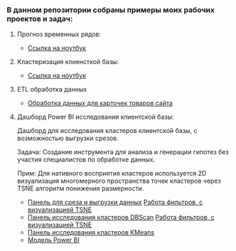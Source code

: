 <h3>В данном репозитории собраны примеры моих рабочих проектов и задач:</h3>

1. Прогноз временных рядов:
   
   - [Ссылка на ноутбук](https://github.com/maryginm/Work_analysis_tasks/blob/c98f01f4da519a3c9fe60ab9f1902a6a28c24152/Forecast/SalesForecast.ipynb)
     
2. Кластеризация клиенсткой базы:
   - [Ссылка на ноутбук](https://github.com/maryginm/Work_analysis_tasks/blob/3fc2c8f1978461e3b0650555a556b5969f4e7c52/Clustering/01_%D0%9A%D0%BB%D0%B0%D1%81%D1%82%D0%B5%D1%80%D0%B8%D0%B7%D0%B0%D1%86%D0%B8%D1%8F%20%D0%BA%D0%BB%D0%B8%D0%B5%D0%BD%D1%82%D1%81%D0%BA%D0%BE%D0%B9%20%D0%B1%D0%B0%D0%B7%D1%8B%20%D0%BE%D1%84%D1%84%D0%BB%D0%B0%D0%B9%D0%BD%20%D1%82%D0%BE%D1%80%D0%B3%D0%BE%D0%B2%D0%BB%D0%B8.ipynb)
3. ETL обработка данных

   - [Обработка данных для карточек товаров сайта](https://github.com/maryginm/Work_analysis_tasks/blob/9fa33cfb7f36edc434887d446783a0bac298c361/ETL/01_ETL_regex_details.ipynb)
  
4. Дашборд Power BI исследования клиентской базы:

   Дашборд для исследования кластеров клиентской базы, с возможностью выгрузки срезов.
   
   Задача: Создание инструмента для анализа и генерации гипотез без участия специалистов по обработке данных.
   
   Прим: Для нативного восприятия кластеров используется 2D визуализация многомерного пространства точек кластеров через TSNE алгоритм понижения размерности.

   - [Панель для среза и выгрузки данных](https://github.com/maryginm/Work_analysis_tasks/blob/c3fd842b43b065878436b1878a39b18e9d97e9e0/Cluster_BI_model/01_self_slice_download_panel.png)
     [Работа фильтров, с визуализацией TSNE](https://github.com/maryginm/Work_analysis_tasks/blob/c3fd842b43b065878436b1878a39b18e9d97e9e0/Cluster_BI_model/01_filtered.png)
   - [Панель исследования кластеров DBScan](https://github.com/maryginm/Work_analysis_tasks/blob/c3fd842b43b065878436b1878a39b18e9d97e9e0/Cluster_BI_model/02_Res_panel_DBScan.png)
     [Работа фильтров, с визуализацией TSNE](https://github.com/maryginm/Work_analysis_tasks/blob/c3fd842b43b065878436b1878a39b18e9d97e9e0/Cluster_BI_model/02_filtered_DBScan.png)
   - [Панель исследования кластеров KMeans](https://github.com/maryginm/Work_analysis_tasks/blob/c3fd842b43b065878436b1878a39b18e9d97e9e0/Cluster_BI_model/03_Res_panel_KMeans.png)
   - [Модель Power BI](https://github.com/maryginm/Work_analysis_tasks/tree/98e4960cdc740d228027bb390d1b102c308b57f4/Cluster_BI_model)
